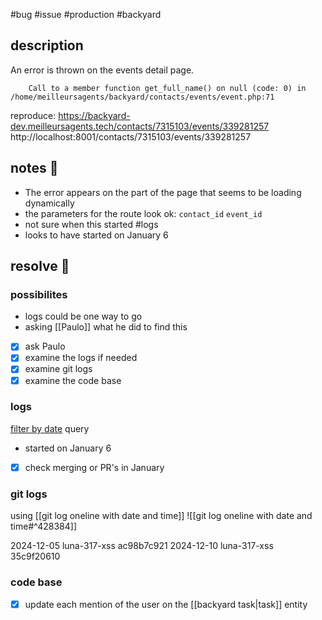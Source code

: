 #bug #issue #production #backyard 

## description

An error is thrown on the events detail page.
```
    Call to a member function get_full_name() on null (code: 0) in /home/meilleursagents/backyard/contacts/events/event.php:71
```
reproduce:
 https://backyard-dev.meilleursagents.tech/contacts/7315103/events/339281257
 http://localhost:8001/contacts/7315103/events/339281257

## notes 📔
- The error appears on the part of the page that seems to be loading dynamically
- the parameters for the route look ok: `contact_id` `event_id`
- not sure when this started #logs
- looks to have started on January 6

## resolve 🏁

### **possibilites**
- logs  could be one way to go
- asking [[Paulo]] what he did to find this

- [x] ask Paulo
- [x] examine the logs if needed
- [x] examine git logs
- [x] examine the code base

### **logs**
[filter by date](https://console.cloud.google.com/logs/query;query=jsonPayload.channel%3D%22malegacy%22%0Alabels.%22k8s-pod%2Fapplication%22%3D%22backyard%22%0ASEARCH%2528%22Call%20to%20a%20member%20function%20%60get_full_name%60%22%2529;cursorTimestamp=2025-01-06T11:54:00.147Z;startTime=2025-01-05T03:00:00.000Z;endTime=2025-01-06T12:44:00.000Z?project=ma-prod&inv=1&invt=Abop_w&authuser=1) query
- started on January 6
- [x] check merging or PR's in January

### **git** logs
using [[git log oneline with date and time]]
![[git log oneline with date and time#^428384]]

2024-12-05 luna-317-xss ac98b7c921
2024-12-10 luna-317-xss 35c9f20610
### **code** base
- [x] update each mention of the user on the [[backyard task|task]] entity

